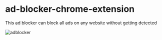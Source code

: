 # ad-blocker-chrome-extension
This ad blocker can block all ads on any website without getting detected

![adblocker](https://user-images.githubusercontent.com/66416000/153356426-95893fa9-e7a6-4b59-b4b5-5c1b0e665c87.jpg)







